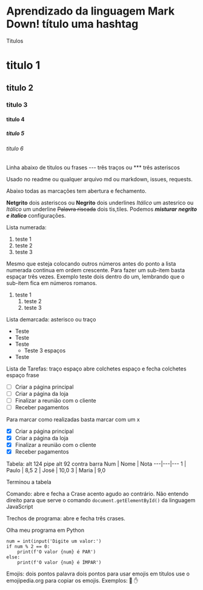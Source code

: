 # Aprendizado da linguagem Mark Down! título uma hashtag

Titulos

# titulo 1
## titulo 2
### titulo 3 
#### titulo 4 
##### titulo 5 
###### titulo 6

Linha abaixo de titulos ou frases
--- três traços ou
*** três asteriscos

Usado no readme ou qualquer arquivo md ou markdown, issues, requests.

Abaixo todas as marcações tem abertura e fechamento.

**Netgrito** dois asteriscos ou
__Negrito__ dois underlines
*Itálico* um astesrico ou
_Itálico_ um underline
~~Palavra riscada~~ dois tis,tiles.
Podemos __*misturar*__ __*negrito e italico*__ configurações.

Lista numerada:
1. teste 1
545. teste 2
2234234. teste 3

Mesmo que esteja colocando outros números antes do ponto a lista numerada continua em ordem crescente. Para fazer um sub-item basta espaçar três vezes. Exemplo teste dois dentro do um, lembrando que o sub-item fica em números romanos.

1. teste 1
   1. teste 2
   1. teste 3

Lista demarcada: asterisco ou traço
* Teste
* Teste
* Teste
   * Teste 3 espaços
* Teste

Lista de Tarefas: traço espaço abre colchetes espaço e fecha colchetes espaço frase
- [ ] Criar a página principal
- [ ] Criar a página da loja
- [ ] Finalizar a reunião com o cliente
- [ ] Receber pagamentos

Para marcar como realizadas basta marcar com um x
- [x] Criar a página principal
- [x] Criar a página da loja
- [x] Finalizar a reunião com o cliente
- [x] Receber pagamentos

Tabela: alt 124 pipe alt 92 contra barra
Num | Nome | Nota 
---|---|---
1 | Paulo | 8,5
2 | José | 10,0
3 | Maria | 9,0

Terminou a tabela

Comando: abre e fecha a Crase acento agudo ao contrário.
Não entendo direito para que serve o comando `document.getElementById()` da linguagem JavaScript

Trechos de programa: abre e fecha três crases.

Olha meu programa em Python

```
num = int(input('Digite um valor:')
if num % 2 == 0:
    print(f'O valor {num} é PAR')
else:
    print(f'O valor {num} é ÍMPAR')
```

Emojis: dois pontos palavra dois pontos para usar emojis em titulos use o emojipedia.org para copiar os emojis.
Exemplos: 
:vulcan_salute:
:hand:
